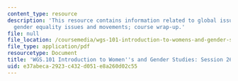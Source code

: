 ```yaml
---
content_type: resource
description: 'This resource contains information related to global issues: contemporary
  gender equality issues and movements; course wrap-up.'
file: null
file_location: /coursemedia/wgs-101-introduction-to-womens-and-gender-studies-fall-2014/e37abeca2923c432d051e8a260d02c55_MITWGS_101F14_Sess26.pdf
file_type: application/pdf
resourcetype: Document
title: 'WGS.101 Introduction to Women''s and Gender Studies: Session 26 Lecture Outline'
uid: e37abeca-2923-c432-d051-e8a260d02c55
---
```

